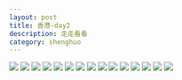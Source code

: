 ```yaml
---
layout: post
title: 香港-day2
description: 走走看看
category: shenghuo
---
```



![](http://oohtwkfct.bkt.clouddn.com/2016-09-17%20170309.jpg?imageMogr/auto-orient&imageView2/0/q/20)
![](http://oohtwkfct.bkt.clouddn.com/2016-09-17%20164427.jpg?imageMogr/auto-orient&imageView2/0/q/20)
![](http://oohtwkfct.bkt.clouddn.com/2016-09-17%20154047.jpg?imageMogr/auto-orient&imageView2/0/q/20)
![](http://oohtwkfct.bkt.clouddn.com/2016-09-16%20194415.jpg?imageMogr/auto-orient&imageView2/0/q/20)
![](http://oohtwkfct.bkt.clouddn.com/2016-09-16%20154230.jpg?imageMogr/auto-orient&imageView2/0/q/20)
![](http://oohtwkfct.bkt.clouddn.com/2016-09-16%20152855.jpg?imageMogr/auto-orient&imageView2/0/q/20)
![](http://oohtwkfct.bkt.clouddn.com/2016-09-16%20145820.jpg?imageMogr/auto-orient&imageView2/0/q/20)
![](http://oohtwkfct.bkt.clouddn.com/2016-09-16%20144450.jpg?imageMogr/auto-orient&imageView2/0/q/20)
![](http://oohtwkfct.bkt.clouddn.com/2016-09-16%20131214.jpg?imageMogr/auto-orient&imageView2/0/q/20)
![](http://oohtwkfct.bkt.clouddn.com/2016-09-16%20110645.jpg?imageMogr/auto-orient&imageView2/0/q/20)
![](http://oohtwkfct.bkt.clouddn.com/2016-09-16%20110002.jpg?imageMogr/auto-orient&imageView2/0/q/20)
![](http://oohtwkfct.bkt.clouddn.com/2016-09-15%20183620.jpg?imageMogr/auto-orient&imageView2/0/q/20)
![](http://oohtwkfct.bkt.clouddn.com/2016-09-15%20145801.jpg?imageMogr/auto-orient&imageView2/0/q/20)
![](http://oohtwkfct.bkt.clouddn.com/2016-09-15%20123008.jpg?imageMogr/auto-orient&imageView2/0/q/20)
![](http://oohtwkfct.bkt.clouddn.com/2016-09-15%20115054.jpg?imageMogr/auto-orient&imageView2/0/q/20)
